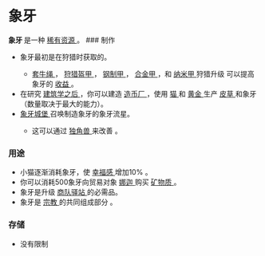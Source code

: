 # 象牙
<strong>
          象牙
    </strong>
        是一种
    <a href="#Resources#_Rare_Resources">
         稀有资源
    </a>。
### 制作
<ul>
      <li>
            象牙最初是在狩猎时获取的。
      </li>
      <ul>
        <li>
          <a href="#workshop#Bolas">
                套牛绳
          </a>
              ，
          <a href="?file=001-猫咪百科/04-工坊/01-升级#狩猎盔甲">
                狩猎盔甲
          </a>
              ，
          <a href="#workshop#Steel_Armour">
                钢制甲
          </a>
              ，
          <a href="#workshop#Alloy_Armour">
                合金甲
          </a>
              ，和
          <a href="#workshop#Nanosuits">
                纳米甲
          </a>
              狩猎升级
              可以提高象牙的
            <a href="#workshop#Nanosuits">
                收益
            </a>
              。
        </li>
      </ul>
      <li>
            在研究
        <a href="#Technologies#Architecture">
              建筑学之后
        </a>
            ，你可以建造
        <a href="#Buildings#Mint">
              造币厂
        </a>
            ，使用
        <a href="#catpower">
              猫
        </a>
            和
        <a href="#Gold">
              黄金
        </a>
            生产
        <a href="#furs">
              皮草
        </a>
            和象牙（数量取决于最大的能力）。
      </li>
      <li>
        <a href="#Religion#Ivory_Citadel">
              象牙城堡
        </a>
            召唤制造象牙的象牙流星。
      </li>
      <ul>
        <li>
              这可以通过
          <a href="#Metaphysics#Unicornmancy">
                独角兽
          </a>
              来改善
              。
        </li>
      </ul>
    </ul>
    
### 用途
<ul>
      <li>
            小猫逐渐消耗象牙，使
        <a href="#Happiness">
              幸福感
        </a>
            增加10%
            。
      </li>
      <li>你可以消耗500象牙向贸易对象
        <a href="?file=001-猫咪百科/05-贸易">
              娜迦
        </a>
            购买
        <a href="#minerals">
              矿物质
        </a>
            。
      </li>
      <li>
            象牙是升级
        <a href="#workshop#Caravanserai">
              商队驿站
        </a>
            的必需品。
      </li>
      <li>
            象牙是
        <a href="?file=001-猫咪百科/03-科学/01-科学#宗教">
              宗教
        </a>
            的共同组成部分
            。
      </li>
    </ul>
    
### 存储
<ul>
      <li>
            没有限制
      </li>
    </ul>
